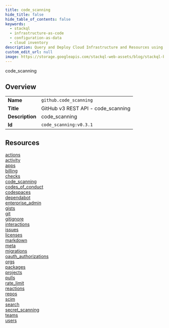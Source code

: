 ```yaml
---
title: code_scanning
hide_title: false
hide_table_of_contents: false
keywords:
  - stackql
  - infrastructure-as-code
  - configuration-as-data
  - cloud inventory
description: Query and Deploy Cloud Infrastructure and Resources using SQL
custom_edit_url: null
image: https://storage.googleapis.com/stackql-web-assets/blog/stackql-blog-post-featured-image.png
---
```

code_scanning  
    

## Overview
<table><tbody>
<tr><td><b>Name</b></td><td><code>github.code_scanning</code></td></tr>
<tr><td><b>Title</b></td><td>GitHub v3 REST API - code_scanning</td></tr>
<tr><td><b>Description</b></td><td>code_scanning</td></tr>
<tr><td><b>Id</b></td><td><code>code_scanning:v0.3.1</code></td></tr>
</tbody></table>

## Resources
<div class="row">
<div class="providerDocColumn">
<a href="/docs/providers/github/code_scanning/actions/index.md">actions</a><br />
<a href="/docs/providers/github/code_scanning/activity/index.md">activity</a><br />
<a href="/docs/providers/github/code_scanning/apps/index.md">apps</a><br />
<a href="/docs/providers/github/code_scanning/billing/index.md">billing</a><br />
<a href="/docs/providers/github/code_scanning/checks/index.md">checks</a><br />
<a href="/docs/providers/github/code_scanning/code_scanning/index.md">code_scanning</a><br />
<a href="/docs/providers/github/code_scanning/codes_of_conduct/index.md">codes_of_conduct</a><br />
<a href="/docs/providers/github/code_scanning/codespaces/index.md">codespaces</a><br />
<a href="/docs/providers/github/code_scanning/dependabot/index.md">dependabot</a><br />
<a href="/docs/providers/github/code_scanning/enterprise_admin/index.md">enterprise_admin</a><br />
<a href="/docs/providers/github/code_scanning/gists/index.md">gists</a><br />
<a href="/docs/providers/github/code_scanning/git/index.md">git</a><br />
<a href="/docs/providers/github/code_scanning/gitignore/index.md">gitignore</a><br />
<a href="/docs/providers/github/code_scanning/interactions/index.md">interactions</a><br />
<a href="/docs/providers/github/code_scanning/issues/index.md">issues</a><br />
<a href="/docs/providers/github/code_scanning/licenses/index.md">licenses</a><br />
</div>
<div class="providerDocColumn">
<a href="/docs/providers/github/code_scanning/markdown/index.md">markdown</a><br />
<a href="/docs/providers/github/code_scanning/meta/index.md">meta</a><br />
<a href="/docs/providers/github/code_scanning/migrations/index.md">migrations</a><br />
<a href="/docs/providers/github/code_scanning/oauth_authorizations/index.md">oauth_authorizations</a><br />
<a href="/docs/providers/github/code_scanning/orgs/index.md">orgs</a><br />
<a href="/docs/providers/github/code_scanning/packages/index.md">packages</a><br />
<a href="/docs/providers/github/code_scanning/projects/index.md">projects</a><br />
<a href="/docs/providers/github/code_scanning/pulls/index.md">pulls</a><br />
<a href="/docs/providers/github/code_scanning/rate_limit/index.md">rate_limit</a><br />
<a href="/docs/providers/github/code_scanning/reactions/index.md">reactions</a><br />
<a href="/docs/providers/github/code_scanning/repos/index.md">repos</a><br />
<a href="/docs/providers/github/code_scanning/scim/index.md">scim</a><br />
<a href="/docs/providers/github/code_scanning/search/index.md">search</a><br />
<a href="/docs/providers/github/code_scanning/secret_scanning/index.md">secret_scanning</a><br />
<a href="/docs/providers/github/code_scanning/teams/index.md">teams</a><br />
<a href="/docs/providers/github/code_scanning/users/index.md">users</a><br />
</div>
</div>
